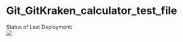 # Git_GitKraken_calculator_test_file

Status of Last Deployment: <br>
<img src="https://github.com/21092004Goda/Git_GitKraken_calculator_test_file/blob/main/.github/workflows/Run-tests-on-any-Push-event/badge.svg?branch-master"><br>
